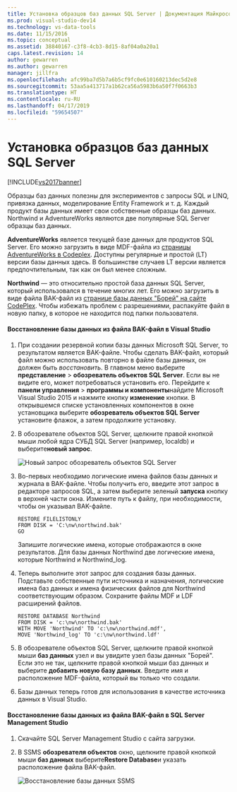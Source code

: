 ```yaml
---
title: Установка образцов баз данных SQL Server | Документация Майкрософт
ms.prod: visual-studio-dev14
ms.technology: vs-data-tools
ms.date: 11/15/2016
ms.topic: conceptual
ms.assetid: 38840167-c3f8-4cb3-8d15-8af04a0a20a1
caps.latest.revision: 14
author: gewarren
ms.author: gewarren
manager: jillfra
ms.openlocfilehash: afc99ba7d5b7a6b5cf9fc0e610160213dec5d2e8
ms.sourcegitcommit: 53aa5a413717a1b62ca56a5983b6a50f7f0663b3
ms.translationtype: HT
ms.contentlocale: ru-RU
ms.lasthandoff: 04/17/2019
ms.locfileid: "59654507"
---
```

# <a name="install-sql-server-sample-databases"></a>Установка образцов баз данных SQL Server
[!INCLUDE[vs2017banner](../includes/vs2017banner.md)]

Образцы баз данных полезны для экспериментов с запросы SQL и LINQ, привязка данных, моделирование Entity Framework и т. д.  Каждый продукт базы данных имеет свои собственные образцы баз данных. Northwind и AdventureWorks являются две популярные SQL Server образцы баз данных.  
  
 **AdventureWorks** является текущей базе данных для продуктов SQL Server. Его можно загрузить в виде MDF-файла из [страницы AdventureWorks в Codeplex](http://msftdbprodsamples.codeplex.com/). Доступны регулярные и простой (LT) версии базы данных здесь. В большинстве случаев LT версии является предпочтительным, так как он был менее сложным.  
  
 **Northwind** — это относительно простой база данных SQL Server, который использовался в течение многих лет. Его можно загрузить в виде файла BAK-файл из [странице базы данных "Борей" на сайте CodePlex](https://northwinddatabase.codeplex.com/). Чтобы избежать проблем с разрешениями, распакуйте файл в новую папку, в которое не находится под папки пользователя.  
  
#### <a name="to-restore-a-database-from-a-bak-file-in-visual-studio"></a>Восстановление базы данных из файла BAK-файл в Visual Studio  
  
1.  При создании резервной копии базы данных Microsoft SQL Server, то результатом является BAK-файле. Чтобы сделать BAK-файл, который файл можно использовать повторно в файле базы данных, он должен быть *восстановить*. В главном меню выберите **представление** > **обозреватель объектов SQL Server**. Если вы не видите его, может потребоваться установить его. Перейдите к **панели управления** > **программы и компоненты**найдите Microsoft Visual Studio 2015 и нажмите кнопку **изменение** кнопки. В открывшемся списке установленных компонентов в окне установщика выберите **обозреватель объектов SQL Server** установите флажок, а затем продолжите установку.  
  
2.  В обозревателе объектов SQL Server, щелкните правой кнопкой мыши любой ядра СУБД SQL Server (например, localdb) и выберите**новый запрос**.  
  
     ![Новый запрос обозреватель объектов SQL Server](../data-tools/media/raddata-sql-server-object-explorer-new-query.png "raddata новый запрос обозреватель объектов SQL Server")  
  
3.  Во-первых необходимо логические имена файлов базы данных и журнала в BAK-файле. Чтобы получить его, введите этот запрос в редакторе запросов SQL, а затем выберите зеленый **запуска** кнопку в верхней части окна. Измените путь к файлу, при необходимости, чтобы он указывал BAK-файле.  
  
    ```  
    RESTORE FILELISTONLY  
    FROM DISK = 'C:\nw\northwind.bak'  
    GO  
    ```  
  
     Запишите логические имена, которые отображаются в окне результатов.  Для базы данных Northwind две логические имена, которые Northwind и Northwind_log.  
  
4.  Теперь выполните этот запрос для создания базы данных. Подставьте собственные пути источника и назначения, логические имена баз данных и имена физических файлов для Northwind соответствующим образом. Сохраните файлы MDF и LDF расширений файлов.  
  
    ```  
    RESTORE DATABASE Northwind  
    FROM DISK = 'c:\nw\northwind.bak'  
    WITH MOVE 'Northwind' TO 'c:\nw\northwind.mdf',  
    MOVE 'Northwind_log' TO 'c:\nw\northwind.ldf'  
    ```  
  
5.  В обозревателе объектов SQL Server, щелкните правой кнопкой мыши **баз данных** узел и вы увидите узел базы данных "Борей". Если это не так, щелкните правой кнопкой мыши баз данных и выберите **добавить новую базу данных**. Введите имя и расположение MDF-файла, который вы только что создали.  
  
6.  Базы данных теперь готов для использования в качестве источника данных в Visual Studio.  
  
#### <a name="to-restore-a-database-from-a-bak-file-in-sql-server-management-studio"></a>Восстановление базы данных из файла BAK-файл в SQL Server Management Studio  
  
1.  Скачайте SQL Server Management Studio с сайта загрузки.  
  
2.  В SSMS **обозревателя объектов** окно, щелкните правой кнопкой мыши **баз данных** выберите**Restore Database**и указать расположение файла BAK-файл.  
  
     ![Восстановление базы данных SSMS](../data-tools/media/raddata-ssms-restore-database.png "raddata SSMS восстановление базы данных")
